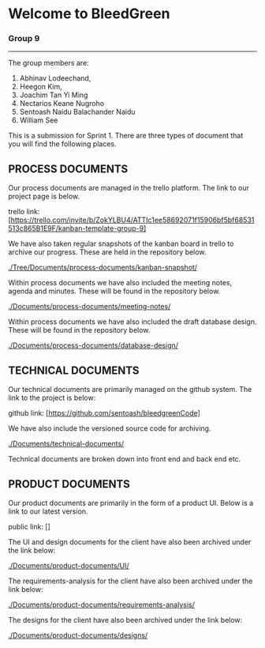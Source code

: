 # Welcome to BleedGreen

### Group 9
___

The group members are:

1. Abhinav Lodeechand, 
2. Heegon Kim, 
3. Joachim Tan Yi Ming 
4. Nectarios Keane Nugroho 
5. Sentoash Naidu Balachander Naidu
6. William See


This is a submission for Sprint 1. There are three types of document that you will find the following places.

## PROCESS DOCUMENTS
Our process documents are managed in the trello platform. The link to our project page is below.

trello link: [https://trello.com/invite/b/ZokYLBU4/ATTIc1ee58692071f15906bf5bf68531513c865B1E9F/kanban-template-group-9] 

We have also taken regular snapshots of the kanban board in trello to archive our progress. These are held in the repository below.

[./Tree/Documents/process-documents/kanban-snapshot/](https://github.com/JoachimStanislaus/BleedGreen/tree/main/Documents/process-documents/kanban-snapshots)

Within process documents we have also included the meeting notes, agenda and minutes. These will be found in the repository below.

[./Documents/process-documents/meeting-notes/](./Documents/process-documents/meeting-notes/)

Within process documents we have also included the draft database design. These will be found in the repository below.

[./Documents/process-documents/database-design/](./Documents/process-documents/database-design/)


## TECHNICAL DOCUMENTS
Our technical documents are primarily managed on the github system. The link to the project is below:

github link: [https://github.com/sentoash/bleedgreenCode]

We have also include the versioned source code for archiving.

[./Documents/technical-documents/](./Documents/technical-documents/)

Technical documents are broken down into front end and back end etc.

## PRODUCT DOCUMENTS
Our product documents are primarily in the form of a product UI. Below is a link to our latest version.

public link: []

The UI and design documents for the client have also been archived under the link below:

[./Documents/product-documents/UI/](./Documents/product-documents/UI/)

The requirements-analysis for the client have also been archived under the link below:

[./Documents/product-documents/requirements-analysis/](./Documents/product-documents/requirements-analysis/)

The designs for the client have also been archived under the link below:

[./Documents/product-documents/designs/](./Documents/product-documents/designs/)
